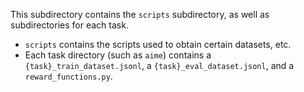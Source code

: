 This subdirectory contains the `scripts` subdirectory, as well as subdirectories for each task.
- `scripts` contains the scripts used to obtain certain datasets, etc.
- Each task directory (such as `aime`) contains a `{task}_train_dataset.jsonl`, a `{task}_eval_dataset.jsonl`, and a `reward_functions.py`.